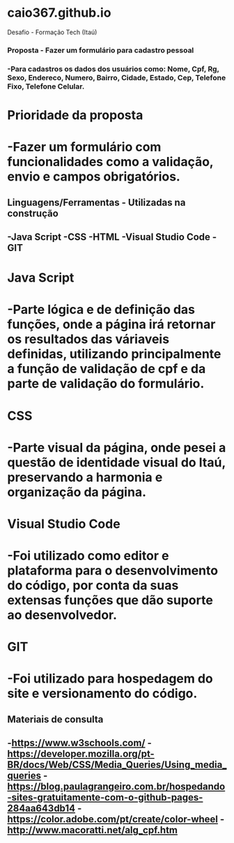 # caio367.github.io
Desafio - Formação Tech (Itaú)

<h3> Proposta - Fazer um formulário para cadastro pessoal <h3>

-Para cadastros os dados dos usuários como: Nome, Cpf, Rg, Sexo, Endereco, Numero, Bairro, Cidade, Estado, Cep, Telefone Fixo, Telefone Celular.

<h1> Prioridade da proposta <h1>

-Fazer um formulário com funcionalidades como a validação, envio e campos obrigatórios.

<h2> Linguagens/Ferramentas - Utilizadas na construção <h2>

-Java Script
-CSS
-HTML
-Visual Studio Code
-GIT


<h1> Java Script <h1>

-Parte lógica e de definição das funções, onde a página irá retornar os resultados das váriaveis definidas, utilizando principalmente a função de validação
de cpf e da parte de validação do formulário.

<h1> CSS <h1>

-Parte visual da página, onde pesei a questão de identidade visual do Itaú, preservando a harmonia e organização da página.

<h1> Visual Studio Code <h1>

-Foi utilizado como editor e plataforma para o desenvolvimento do código, por conta da suas extensas funções que dão suporte ao desenvolvedor.

<h1> GIT <h1>

-Foi utilizado para hospedagem do site e versionamento do código.

<h2> Materiais de consulta <h2>

-https://www.w3schools.com/
-https://developer.mozilla.org/pt-BR/docs/Web/CSS/Media_Queries/Using_media_queries
-https://blog.paulagrangeiro.com.br/hospedando-sites-gratuitamente-com-o-github-pages-284aa643db14
-https://color.adobe.com/pt/create/color-wheel
-http://www.macoratti.net/alg_cpf.htm


